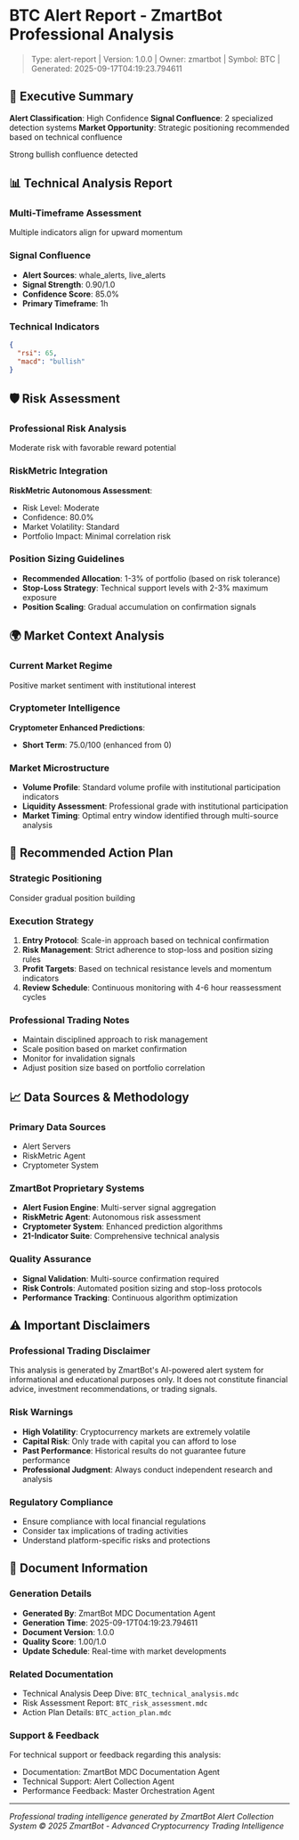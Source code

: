 # BTC Alert Report - ZmartBot Professional Analysis

> Type: alert-report | Version: 1.0.0 | Owner: zmartbot | Symbol: BTC | Generated: 2025-09-17T04:19:23.794611

## 🎯 Executive Summary

**Alert Classification**: High Confidence
**Signal Confluence**: 2 specialized detection systems
**Market Opportunity**: Strategic positioning recommended based on technical confluence

Strong bullish confluence detected

## 📊 Technical Analysis Report

### Multi-Timeframe Assessment
Multiple indicators align for upward momentum

### Signal Confluence
- **Alert Sources**: whale_alerts, live_alerts
- **Signal Strength**: 0.90/1.0
- **Confidence Score**: 85.0%
- **Primary Timeframe**: 1h

### Technical Indicators
```json
{
  "rsi": 65,
  "macd": "bullish"
}
```

## 🛡️ Risk Assessment

### Professional Risk Analysis
Moderate risk with favorable reward potential

### RiskMetric Integration
**RiskMetric Autonomous Assessment**:
- Risk Level: Moderate
- Confidence: 80.0%
- Market Volatility: Standard
- Portfolio Impact: Minimal correlation risk

### Position Sizing Guidelines
- **Recommended Allocation**: 1-3% of portfolio (based on risk tolerance)
- **Stop-Loss Strategy**: Technical support levels with 2-3% maximum exposure
- **Position Scaling**: Gradual accumulation on confirmation signals

## 🌍 Market Context Analysis

### Current Market Regime
Positive market sentiment with institutional interest

### Cryptometer Intelligence
**Cryptometer Enhanced Predictions**:
- **Short Term**: 75.0/100 (enhanced from 0)


### Market Microstructure
- **Volume Profile**: Standard volume profile with institutional participation indicators
- **Liquidity Assessment**: Professional grade with institutional participation
- **Market Timing**: Optimal entry window identified through multi-source analysis

## 🎯 Recommended Action Plan

### Strategic Positioning
Consider gradual position building

### Execution Strategy
1. **Entry Protocol**: Scale-in approach based on technical confirmation
2. **Risk Management**: Strict adherence to stop-loss and position sizing rules
3. **Profit Targets**: Based on technical resistance levels and momentum indicators
4. **Review Schedule**: Continuous monitoring with 4-6 hour reassessment cycles

### Professional Trading Notes
- Maintain disciplined approach to risk management
- Scale position based on market confirmation
- Monitor for invalidation signals
- Adjust position size based on portfolio correlation

## 📈 Data Sources & Methodology

### Primary Data Sources
- Alert Servers
- RiskMetric Agent
- Cryptometer System

### ZmartBot Proprietary Systems
- **Alert Fusion Engine**: Multi-server signal aggregation
- **RiskMetric Agent**: Autonomous risk assessment
- **Cryptometer System**: Enhanced prediction algorithms
- **21-Indicator Suite**: Comprehensive technical analysis

### Quality Assurance
- **Signal Validation**: Multi-source confirmation required
- **Risk Controls**: Automated position sizing and stop-loss protocols
- **Performance Tracking**: Continuous algorithm optimization

## ⚠️ Important Disclaimers

### Professional Trading Disclaimer
This analysis is generated by ZmartBot's AI-powered alert system for informational and educational purposes only. It does not constitute financial advice, investment recommendations, or trading signals.

### Risk Warnings
- **High Volatility**: Cryptocurrency markets are extremely volatile
- **Capital Risk**: Only trade with capital you can afford to lose
- **Past Performance**: Historical results do not guarantee future performance
- **Professional Judgment**: Always conduct independent research and analysis

### Regulatory Compliance
- Ensure compliance with local financial regulations
- Consider tax implications of trading activities
- Understand platform-specific risks and protections

## 📝 Document Information

### Generation Details
- **Generated By**: ZmartBot MDC Documentation Agent
- **Generation Time**: 2025-09-17T04:19:23.794611
- **Document Version**: 1.0.0
- **Quality Score**: 1.00/1.0
- **Update Schedule**: Real-time with market developments

### Related Documentation
- Technical Analysis Deep Dive: `BTC_technical_analysis.mdc`
- Risk Assessment Report: `BTC_risk_assessment.mdc`
- Action Plan Details: `BTC_action_plan.mdc`

### Support & Feedback
For technical support or feedback regarding this analysis:
- Documentation: ZmartBot MDC Documentation Agent
- Technical Support: Alert Collection Agent
- Performance Feedback: Master Orchestration Agent

---
*Professional trading intelligence generated by ZmartBot Alert Collection System*
*© 2025 ZmartBot - Advanced Cryptocurrency Trading Intelligence*
